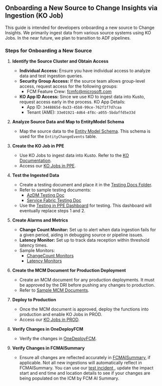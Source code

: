 ## Onboarding a New Source to Change Insights via Ingestion (KO Job)

This guide is intended for developers onboarding a new source to Change Insights. We primarily ingest data from various source systems using KO Jobs. In the near future, we plan to transition to ADF pipelines.

### Steps for Onboarding a New Source

1. **Identify the Source Cluster and Obtain Access**
    - **Individual Access:** Ensure you have individual access to analyze data and test ingestion queries.
    - **Security Group Access:** If the source team allows group-level access, request access for the following groups:
        - FCM Feature Crew: fcmfc@microsoft.com
    - **KO App ID Access:** Since we use KO to ingest data into Kusto, request access early in the process. KO App Details: 
        - App ID: `3448865d-0a33-45b8-99ce-762f1f7d7caa`
        - Tenant (AME): `33e01921-4d64-4f8c-a055-5bdaffd5e33d`

2. **Analyze Source Data and Map to EntityModel Schema**
    - Map the source data to the [Entity Model Schema](https://microsoft.sharepoint.com/:w:/r/teams/SilverstoneProject/_layouts/15/Doc.aspx?sourcedoc=%7B4FE7A0EA-0EE7-486D-B535-C1A20BCB72AF%7D&file=EntityModel_Schema.docx&action=default&mobileredirect=true&share=IQHqoOdP5w5tSLU1waILy3KvAfldAnpC4vD89qwyIiqswnQ). This schema is used for the `EntityChangeEvents` table.

3. **Create the KO Job in PPE**
    - Use KO Jobs to ingest data into Kusto. Refer to the [KO Documentation](https://eng.ms/docs/products/kusto/orchestrator).
    - Access our [KO Jobs in PPE](https://kustoorchestrator-prod-web.azurewebsites.net/Manage?cluster=Fcmdatappe.Westus2&database=EntityModel).

4. **Test the Ingested Data**
    - Create a testing document and place it in the [Testing Docs Folder](https://microsoft.sharepoint.com/teams/WAG/EngSys/ServiceMgmt/ChangeMgmt/Shared%20Documents/Forms/AllItems.aspx?id=%2Fteams%2FWAG%2FEngSys%2FServiceMgmt%2FChangeMgmt%2FShared%20Documents%2FDesign%20Docs%2FChange%20Ingestion%2FTesting%20Docs&viewid=9f970ef2%2Dbecc%2D4c74%2Da8b2%2D2c4534e1be58).
    - Refer to sample testing documents:
        - [AzDM Testing Doc](https://microsoft.sharepoint.com/:w:/r/teams/WAG/EngSys/ServiceMgmt/ChangeMgmt/_layouts/15/Doc.aspx?sourcedoc=%7BEE9AEBBD-C426-41E2-8EE2-2019D55EC5F1%7D&file=AzDM%20Change%20Ingestion%20Testing.docx&action=default&mobileredirect=true)
        - [Service Fabric Testing Doc](https://microsoft.sharepoint.com/:w:/r/teams/WAG/EngSys/ServiceMgmt/ChangeMgmt/_layouts/15/Doc.aspx?sourcedoc=%7B9C288491-18BE-4035-90A3-E887753A2451%7D&file=ServiceFabric_Tenants_Validation.docx&action=default&mobileredirect=true)
    - Use the [Testing in PPE Dashboard](https://kusto.azure.com/dashboards/f6687c24-35db-4cfb-a7db-34a85bdc26ec?p-_startTime=2days&p-_endTime=now&p-_ppeSource=v-RequestProcess&p-_zeroCountTimePeriod=v-30m&p-_serviceNamePPE=all#050c8161-3c87-4a6e-9cf0-152a1fb57aee) for testing. This dashboard will eventually replace steps 1 and 2.

5. **Create Alarms and Metrics**
    - **Change Count Monitor:** Set up to alert when data ingestion fails for a given period, aiding in debugging source or pipeline issues.
    - **Latency Monitor:** Set up to track data reception within threshold latency times.
    - Sample Monitors:
        - [ChangeCount Monitors](https://portal.microsoftgeneva.com/manage/monitors?account=fcmmdsprodaccount&state=[[%22tags%22,%22%3D%3D%22,[%22EntityModel%22]],[%22_search%22,%22Change%20Count%22]]%20)
        - [Latency Monitors](https://portal.microsoftgeneva.com/manage/monitors?account=fcmmdsprodaccount&state=[[%22tags%22,%22%3D%3D%22,[%22EntityModel%22]],[%22_search%22,%22Latency%22]]%20)

6. **Create the MCM Document for Production Deployment**
    - Create an MCM document for any production deployments. It must be approved by the DRI before pushing any changes to production.
    - Refer to [Sample MCM Documents](https://microsoft.sharepoint.com/teams/WAG/EngSys/ServiceMgmt/ChangeMgmt/Shared%20Documents/Forms/AllItems.aspx?id=%2Fteams%2FWAG%2FEngSys%2FServiceMgmt%2FChangeMgmt%2FShared%20Documents%2FEngineering%20Excellence%2FMCMs%2F2024%2FOctober&viewid=9f970ef2%2Dbecc%2D4c74%2Da8b2%2D2c4534e1be58).

7. **Deploy to Production**
    - Once the MCM document is approved, deploy the functions into production and enable KO Jobs in PROD.
    - Access our [KO Jobs in PROD](https://kustoorchestrator-prod-web.azurewebsites.net/Manage?cluster=Fcmdata&database=EntityModel).

8. **Verify Changes in OneDeployFCM**
    - Verify the changes in [OneDeployFCM](aka.ms/onedeployfcm).

9. **Verify Changes in FCMAISummary**
    - Ensure all changes are reflected accurately in [FCMAISummary](https://eng.ms/docs/products/fcm-engineering-hub/changeinsightsexp/user-guide-ci), if applicable. Not all new ingestions will automatically reflect in FCMAISummary. You can use our [test incident ](https://portal.microsofticm.com/imp/v5/incidents/details/475711817/summary), update the impact start and end time and location details to see if your changes are being populated on the ICM by FCM AI Summary.